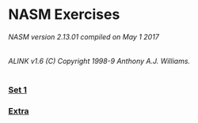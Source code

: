 # NASM Exercises

###### NASM version 2.13.01 compiled on May  1 2017
###### ALINK v1.6 (C) Copyright 1998-9 Anthony A.J. Williams.

#

### [Set 1](Set%201)

### [Extra](Extra)
